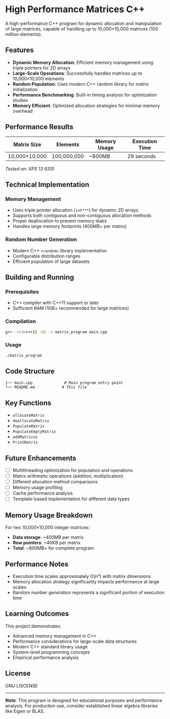 # High Performance Matrices C++

A high-performance C++ program for dynamic allocation and manipulation of large matrices, capable of handling up to 10,000×10,000 matrices (100 million elements).

## Features

- **Dynamic Memory Allocation**: Efficient memory management using triple pointers for 2D arrays
- **Large-Scale Operations**: Successfully handles matrices up to 10,000×10,000 elements
- **Random Population**: Uses modern C++ random library for matrix initialization
- **Performance Benchmarking**: Built-in timing analysis for optimization studies
- **Memory Efficient**: Optimized allocation strategies for minimal memory overhead

## Performance Results

| Matrix Size | Elements | Memory Usage | Execution Time |
|-------------|----------|--------------|----------------|
| 10,000×10,000 | 100,000,000 | ~800MB | 29 seconds |

*Tested on: XPS 13 9310*

## Technical Implementation

### Memory Management
- Uses triple pointer allocation (`int***`) for dynamic 2D arrays
- Supports both contiguous and non-contiguous allocation methods
- Proper deallocation to prevent memory leaks
- Handles large memory footprints (400MB+ per matrix)

### Random Number Generation
- Modern C++ `<random>` library implementation
- Configurable distribution ranges
- Efficient population of large datasets

## Building and Running

### Prerequisites
- C++ compiler with C++11 support or later
- Sufficient RAM (1GB+ recommended for large matrices)

### Compilation
```bash
g++ -std=c++11 -O2 -o matrix_program main.cpp
```

### Usage
```bash
./matrix_program
```

## Code Structure

```
├── main.cpp              # Main program entry point
└── README.md            # This file
```

## Key Functions
- `allocateMatrix`
- `deallocateMatrix`
- `PopulateMatrix`
- `PopulateEmptyMatrix`
- `addMatrices`
- `PrintMatrix`


## Future Enhancements

- [ ] Multithreading optimization for population and operations
- [ ] Matrix arithmetic operations (addition, multiplication)
- [ ] Different allocation method comparisons
- [ ] Memory usage profiling
- [ ] Cache performance analysis
- [ ] Template-based implementation for different data types

## Memory Usage Breakdown

For two 10,000×10,000 integer matrices:
- **Data storage**: ~400MB per matrix
- **Row pointers**: ~40KB per matrix  
- **Total**: ~800MB+ for complete program

## Performance Notes

- Execution time scales approximately O(n²) with matrix dimensions
- Memory allocation strategy significantly impacts performance at large scales
- Random number generation represents a significant portion of execution time

## Learning Outcomes

This project demonstrates:
- Advanced memory management in C++
- Performance considerations for large-scale data structures
- Modern C++ standard library usage
- System-level programming concepts
- Empirical performance analysis

## License

GNU LISCENSE

---

**Note**: This program is designed for educational purposes and performance analysis. For production use, consider established linear algebra libraries like Eigen or BLAS.
